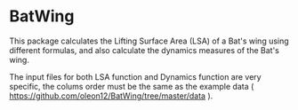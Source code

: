 # BatWing

This package calculates the Lifting Surface Area (LSA) of a Bat's wing using different formulas, and also calculate the dynamics measures of the Bat's wing.

The input files for both LSA function and Dynamics function are very specific, the colums order must be the same as the example data ( https://github.com/oleon12/BatWing/tree/master/data ).
